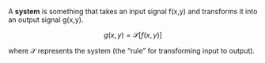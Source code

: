 A **system** is something that takes an input signal f(x,y) and transforms it into an output signal g(x,y).

$$
g(x,y) = \mathcal{S}[f(x,y)]
$$

where $\mathcal{S}$ represents the system (the “rule” for transforming input to output).
